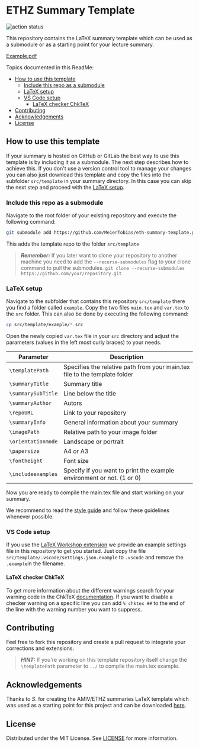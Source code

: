 # ETHZ Summary Template <!-- omit from toc -->

![action status](https://github.com/meiertobias/eth-summary-template/actions/workflows/build_deploy.yml/badge.svg)

This repository contains the LaTeX summary template which can be used as a submodule or as a starting point for your lecture summary.

[Example.pdf](https://meiertobias.github.io/eth-summary-template/main.pdf)

Topics documented in this ReadMe:

- [How to use this template](#how-to-use-this-template)
  - [Include this repo as a submodule](#include-this-repo-as-a-submodule)
  - [LaTeX setup](#latex-setup)
  - [VS Code setup](#vs-code-setup)
    - [LaTeX checker ChkTeX](#latex-checker-chktex)
- [Contributing](#contributing)
- [Acknowledgements](#acknowledgements)
- [License](#license)

## How to use this template

If your summary is hosted on GitHub or GitLab the best way to use this template is by including it as a submodule. The next step describes how to achieve this. If you don't use a version control tool to manage your changes you can also just download this template and copy the files into the subfolder `src/template` in your summary directory. In this case you can skip the next step and proceed with the [LaTeX setup](#latex-setup).

### Include this repo as a submodule

Navigate to the root folder of your existing repository and execute the following command:

``` bash
git submodule add https://github.com/MeierTobias/eth-summary-template.git src/template
```

This adds the template repo to the folder `src/template`

> **_Remember:_** If you later want to clone your repository to another machine you need to add the `--recurse-submodules` flag to your clone command to pull the submodules. `git clone --recurse-submodules https://github.com/your/repository.git`

### LaTeX setup

Navigate to the subfolder that contains this repository `src/template` there you find a folder called `example`. Copy the two files `main.tex` and `var.tex` to the `src` folder. This can also be done by executing the following command:

``` bash
cp src/template/example/* src
```

Open the newly copied `var.tex` file in your `src` directory and adjust the parameters (values in the left most curly braces) to your needs.

| Parameter          | Description                                                                |
| ------------------ | -------------------------------------------------------------------------- |
| `\templatePath`    | Specifies the relative path from your main.tex file to the template folder |
| `\summaryTitle`    | Summary title                                                              |
| `\summarySubTitle` | Line below the title                                                       |
| `\summaryAuthor`   | Autors                                                                     |
| `\repoURL`         | Link to your repository                                                    |
| `\summaryInfo`     | General information about your summary                                     |
| `\imagePath`       | Relative path to your image folder                                         |
| `\orientationmode` | Landscape or portrait                                                      |
| `\papersize`       | A4 or A3                                                                   |
| `\fontheight`      | Font size                                                                  |
| `\includeexamples` | Specify if you want to print the example environment or not. (1 or 0)      |

Now you are ready to compile the main.tex file and start working on your summary.

We recommend to read the [style guide](https://meiertobias.github.io/eth-summarytemplate3/main.pdf) and follow these guidelines whenever possible.

### VS Code setup

If you use the [LaTeX Workshop extension](vscode:extension/James-Yu.latex-workshop) we provide an example settings file in this repository to get you started. Just copy the file `src/template/.vscode/settings.json.example` to `.vscode` and remove the `.example`in the filename.

#### LaTeX checker ChkTeX

To get more information about the different warnings search for your warning code in the ChkTeX [documentation](https://mirror.init7.net/ctan/support/chktex/ChkTeX.pdf). If you want to disable a checker warning on a specific line you can add `% chktex ##` to the end of the line with the warning number you want to suppress.

## Contributing

Feel free to fork this repository and create a pull request to integrate your corrections and extensions.

> **_HINT:_** If you're working on this template repository itself change the `\templatePath` parameter to `../` to compile the main.tex example.

## Acknowledgements

Thanks to _S._ for creating the AMIV/ETHZ summaries LaTeX template which was used as a starting point for this project and can be downloaded [here](https://de.overleaf.com/latex/templates/amiv-slash-ethz-summaries-template-landscape/trggddjtjhqr).

## License

Distributed under the MIT License. See [LICENSE](LICENSE) for more information.

